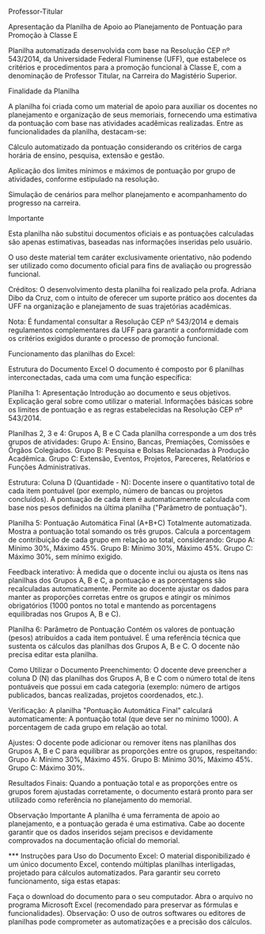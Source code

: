 Professor-Titular

Apresentação da Planilha de Apoio ao Planejamento de Pontuação para Promoção à Classe E

Planilha automatizada desenvolvida com base na Resolução CEP nº 543/2014, da Universidade Federal Fluminense (UFF), que estabelece os critérios e procedimentos para a promoção funcional à Classe E, com a denominação de Professor Titular, na Carreira do Magistério Superior.

Finalidade da Planilha

A planilha foi criada como um material de apoio para auxiliar os docentes no planejamento e organização de seus memoriais, fornecendo uma estimativa da pontuação com base nas atividades acadêmicas realizadas. Entre as funcionalidades da planilha, destacam-se:

Cálculo automatizado da pontuação considerando os critérios de carga horária de ensino, pesquisa, extensão e gestão.

Aplicação dos limites mínimos e máximos de pontuação por grupo de atividades, conforme estipulado na resolução.

Simulação de cenários para melhor planejamento e acompanhamento do progresso na carreira.

Importante 

Esta planilha não substitui documentos oficiais e as pontuações calculadas são apenas estimativas, baseadas nas informações inseridas pelo usuário. 

O uso deste material tem caráter exclusivamente orientativo, não podendo ser utilizado como documento oficial para fins de avaliação ou progressão funcional.

Créditos: O desenvolvimento desta planilha foi realizado pela profa. Adriana Dibo da Cruz, com o intuito de oferecer um suporte prático aos docentes da UFF na organização e planejamento de suas trajetórias acadêmicas.

Nota: É fundamental consultar a Resolução CEP nº 543/2014 e demais regulamentos complementares da UFF para garantir a conformidade com os critérios exigidos durante o processo de promoção funcional.

Funcionamento das planilhas do Excel:

Estrutura do Documento Excel O documento é composto por 6 planilhas interconectadas, cada uma com uma função específica:

Planilha 1: Apresentação Introdução ao documento e seus objetivos. Explicação geral sobre como utilizar o material. Informações básicas sobre os limites de pontuação e as regras estabelecidas na Resolução CEP nº 543/2014.

Planilhas 2, 3 e 4: Grupos A, B e C Cada planilha corresponde a um dos três grupos de atividades: Grupo A: Ensino, Bancas, Premiações, Comissões e Órgãos Colegiados. Grupo B: Pesquisa e Bolsas Relacionadas à Produção Acadêmica. Grupo C: Extensão, Eventos, Projetos, Pareceres, Relatórios e Funções Administrativas.

Estrutura: Coluna D (Quantidade - N): Docente insere o quantitativo total de cada item pontuável (por exemplo, número de bancas ou projetos concluídos). A pontuação de cada item é automaticamente calculada com base nos pesos definidos na última planilha ("Parâmetro de pontuação").

Planilha 5: Pontuação Automática Final (A+B+C) Totalmente automatizada. Mostra a pontuação total somando os três grupos. Calcula a porcentagem de contribuição de cada grupo em relação ao total, considerando: Grupo A: Mínimo 30%, Máximo 45%. Grupo B: Mínimo 30%, Máximo 45%. Grupo C: Máximo 30%, sem mínimo exigido.

Feedback interativo: À medida que o docente inclui ou ajusta os itens nas planilhas dos Grupos A, B e C, a pontuação e as porcentagens são recalculadas automaticamente. Permite ao docente ajustar os dados para manter as proporções corretas entre os grupos e atingir os mínimos obrigatórios (1000 pontos no total e mantendo as porcentagens equilibradas nos Grupos A, B e C).

Planilha 6: Parâmetro de Pontuação Contém os valores de pontuação (pesos) atribuídos a cada item pontuável. É uma referência técnica que sustenta os cálculos das planilhas dos Grupos A, B e C. O docente não precisa editar esta planilha.

Como Utilizar o Documento Preenchimento: O docente deve preencher a coluna D (N) das planilhas dos Grupos A, B e C com o número total de itens pontuáveis que possui em cada categoria (exemplo: número de artigos publicados, bancas realizadas, projetos coordenados, etc.).

Verificação: A planilha "Pontuação Automática Final" calculará automaticamente: A pontuação total (que deve ser no mínimo 1000). A porcentagem de cada grupo em relação ao total.

Ajustes: O docente pode adicionar ou remover itens nas planilhas dos Grupos A, B e C para equilibrar as proporções entre os grupos, respeitando: Grupo A: Mínimo 30%, Máximo 45%. Grupo B: Mínimo 30%, Máximo 45%. Grupo C: Máximo 30%.

Resultados Finais: Quando a pontuação total e as proporções entre os grupos forem ajustadas corretamente, o documento estará pronto para ser utilizado como referência no planejamento do memorial.

Observação Importante A planilha é uma ferramenta de apoio ao planejamento, e a pontuação gerada é uma estimativa. Cabe ao docente garantir que os dados inseridos sejam precisos e devidamente comprovados na documentação oficial do memorial.

*** Instruções para Uso do Documento Excel:
O material disponibilizado é um único documento Excel, contendo múltiplas planilhas interligadas, projetado para cálculos automatizados. Para garantir seu correto funcionamento, siga estas etapas:

Faça o download do documento para o seu computador. Abra o arquivo no programa Microsoft Excel (recomendado para preservar as fórmulas e funcionalidades). 
Observação: O uso de outros softwares ou editores de planilhas pode comprometer as automatizações e a precisão dos cálculos.

